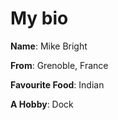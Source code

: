 

My bio
=======

**Name**: Mike Bright

**From**: Grenoble, France

**Favourite Food**: Indian

**A Hobby**: Dock

